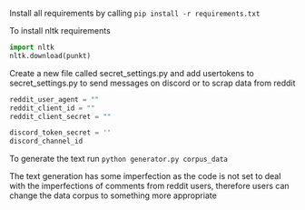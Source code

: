
Install all requirements by calling `pip install -r requirements.txt`

To install nltk requirements 
```python
import nltk
nltk.download(punkt)
```

Create a new file called secret_settings.py and add usertokens to secret_settings.py to send messages on discord or to scrap data from reddit

```python 
reddit_user_agent = ""
reddit_client_id = ""
reddit_client_secret = ""

discord_token_secret = ''
discord_channel_id
```

To generate the text run `python generator.py corpus_data`


The text generation has some imperfection as the code is not set to deal with the imperfections of comments from reddit users, therefore users can change the data corpus to something more appropriate  